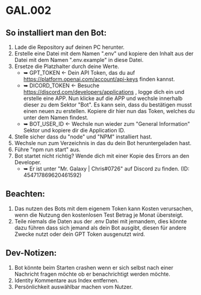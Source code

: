 # GAL.002
 
## So installiert man den Bot:

1. Lade die Repository auf deinen PC herunter.
2. Erstelle eine Datei mit dem Namen ".env" und kopiere den Inhalt aus der Datei mit dem Namen ".env.example" in diese Datei.
3. Ersetze die Platzhalter durch deine Werte.
    *    ➥ GPT_TOKEN <- Dein API Token, das du auf https://platform.openai.com/account/api-keys finden kannst.
    *    ➥ DICORD_TOKEN  <- Besuche https://discord.com/developers/applications , logge dich ein und erstelle eine APP. 
    Nun klicke auf die APP  und wechsle innerhalb dieser zu dem Sektor "Bot". Es kann sein, dass du bestätigen musst einen neuen zu erstellen. Kopiere dir hier nun das Token, welches du unter dem Namen findest.
    *    ➥ BOT_USER_ID <- Wechsle nun wieder zum "General Information" Sektor und kopiere dir die Application ID.
4. Stelle sicher dass du "node" und "NPM" installiert hast.
5. Wechsle nun zum Verzeichnis in das du dein Bot heruntergeladen hast.
6. Führe "npm run start" aus.
7. Bot startet nicht richtig? Wende dich mit einer Kopie des Errors an den Developer.
    *    ➥ Er ist unter "Mr. Galaxy | Chris#0726" auf Discord zu finden. (ID: 454717869620461592)

## Beachten:
1. Das nutzen des Bots mit dem eigenem Token kann Kosten verursachen, wenn die Nutzung den kostenlosen Test Betrag je Monat übersteigt.
2. Teile niemals die Daten aus der .env Datei mit jemandem, dies könnte dazu führen dass sich jemand als dein Bot ausgibt, diesen für andere Zwecke nutzt oder dein GPT Token ausgenutzt wird.

## Dev-Notizen:
1. Bot könnte beim Starten crashen wenn er sich selbst nach einer Nachricht fragen möchte ob er benachrichtigt werden möchte.
2. Identity Kommentare aus Index entfernen.
3. Persönlichkeit auswählbar machen vom Nutzer.